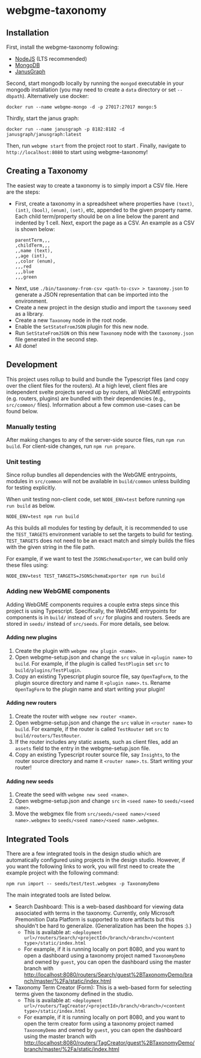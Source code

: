 # webgme-taxonomy

## Installation

First, install the webgme-taxonomy following:

- [NodeJS](https://nodejs.org/en/) (LTS recommended)
- [MongoDB](https://www.mongodb.com/)
- [JanusGraph](https://janusgraph.org/)

Second, start mongodb locally by running the `mongod` executable in your mongodb
installation (you may need to create a `data` directory or set `--dbpath`).
Alternatively use docker:

```
docker run --name webgme-mongo -d -p 27017:27017 mongo:5
```

Thirdly, start the janus graph:
```
docker run --name janusgraph -p 8182:8182 -d janusgraph/janusgraph:latest
```

Then, run `webgme start` from the project root to start . Finally, navigate to
`http://localhost:8080` to start using webgme-taxonomy!

## Creating a Taxonomy

The easiest way to create a taxonomy is to simply import a CSV file. Here are
the steps:

- First, create a taxonomy in a spreadsheet where properties have `(text)`,
  `(int)`, `(bool)`, `(enum)`, `(set)`, etc, appended to the given property
  name. Each child term/property should be on a line below the parent and
  indented by 1 cell. Next, export the page as a CSV. An example as a CSV is
  shown below:
  ```
  parentTerm,,,
  ,childTerm,,,
  ,,name (text),
  ,,age (int),
  ,,color (enum),
  ,,,red
  ,,,blue
  ,,,green
  ```
- Next, use `./bin/taxonomy-from-csv <path-to-csv> > taxonomy.json` to generate
  a JSON representation that can be imported into the environment.
- Create a new project in the design studio and import the `taxonomy` seed as a
  library.
- Create a new `Taxonomy` node in the root node.
- Enable the `SetStateFromJSON` plugin for this new node.
- Run `SetStateFromJSON` on this new `Taxonomy` node with the `taxonomy.json`
  file generated in the second step.
- All done!

## Development

This project uses rollup to build and bundle the Typescript files (and copy over
the client files for the routers). At a high level, client files are independent
svelte projects served up by routers, all WebGME entrypoints (e.g. routers,
plugins) are bundled with their dependencies (e.g., `src/common/` files).
Information about a few common use-cases can be found below.

### Manually testing

After making changes to any of the server-side source files, run
`npm run build`. For client-side changes, run `npm run prepare`.

### Unit testing

Since rollup bundles all dependencies with the WebGME entrypoints, modules in
`src/common` will not be available in `build/common` unless building for testing
explicitly.

When unit testing non-client code, set `NODE_ENV=test` before running
`npm run build` as below.

```
NODE_ENV=test npm run build
```

As this builds all modules for testing by default, it is recommended to use the
`TEST_TARGETS` environment variable to set the targets to build for testing.
`TEST_TARGETS` does not need to be an exact match and simply builds the files
with the given string in the file path.

For example, if we want to test the `JSONSchemaExporter`, we can build only
these files using:

```
NODE_ENV=test TEST_TARGETS=JSONSchemaExporter npm run build
```

### Adding new WebGME components

Adding WebGME components requires a couple extra steps since this project is
using Typescript. Specifically, the WebGME entrypoints for components is in
`build/` instead of `src/` for plugins and routers. Seeds are stored in `seeds/`
instead of `src/seeds`. For more details, see below.

#### Adding new plugins

1. Create the plugin with `webgme new plugin <name>`.
2. Open webgme-setup.json and change the `src` value in `<plugin name>` to
   `build`. For example, if the plugin is called `TestPlugin` set `src` to
   `build/plugins/TestPlugin`.
3. Copy an existing Typescript plugin source file, say `OpenTagForm`, to the
   plugin source directory and name it `<plugin name>.ts`. Rename `OpenTagForm`
   to the plugin name and start writing your plugin!

#### Adding new routers

1. Create the router with `webgme new router <name>`.
2. Open webgme-setup.json and change the `src` value in `<router name>` to
   `build`. For example, if the router is called `TestRouter` set `src` to
   `build/routers/TestRouter`.
3. If the router includes any static assets, such as client files, add an
   `assets` field to the entry in the webgme-setup.json file.
4. Copy an existing Typescript router source file, say `Insights`, to the router
   source directory and name it `<router name>.ts`. Start writing your router!

#### Adding new seeds

1. Create the seed with `webgme new seed <name>`.
2. Open webgme-setup.json and change `src` in `<seed name>` to
   `seeds/<seed name>`.
3. Move the webgmex file from `src/seeds/<seed name>/<seed name>.webgmex` to
   `seeds/<seed name>/<seed name>.webgmex`.

## Integrated Tools

There are a few integrated tools in the design studio which are automatically
configured using projects in the design studio. However, if you want the
following links to work, you will first need to create the example project with
the following command:

```
npm run import -- seeds/test/test.webgmex -p TaxonomyDemo
```

The main integrated tools are listed below.

- Search Dashboard: This is a web-based dashboard for viewing data associated
  with terms in the taxonomy. Currently, only Microsoft Premonition Data
  Platform is supported to store artifacts but this shouldn't be hard to
  generalize. (Generalization has been the hopes :).)
  - This is available at:
    `<deployment url>/routers/Search/<projectId>/branch/<branch>/<content type>/static/index.html`
  - For example, if it is running locally on port 8080, and you want to open a
    dashboard using a taxonomy project named `TaxonomyDemo` and owned by
    `guest`, you can open the dashboard using the master branch with
    [http://localhost:8080/routers/Search/guest%2BTaxonomyDemo/branch/master/%2Fa/static/index.html](http://localhost:8080/routers/Search/guest%2BTaxonomyDemo/branch/master/%2Fa/static/index.html)
- Taxonomy Term Creator (Form): This is a web-based form for selecting terms
  given the taxonomy defined in the studio.
  - This is available at:
    `<deployment url>/routers/TagCreator/<projectId>/branch/<branch>/<content type>/static/index.html`
  - For example, if it is running locally on port 8080, and you want to open the
    term creator form using a taxonomy project named `TaxonomyDemo` and owned by
    `guest`, you can open the dashboard using the master branch with
    [http://localhost:8080/routers/TagCreator/guest%2BTaxonomyDemo/branch/master/%2Fa/static/index.html](http://localhost:8080/routers/TagCreator/guest%2BTaxonomyDemo/branch/master/%2Fa/static/index.html)
